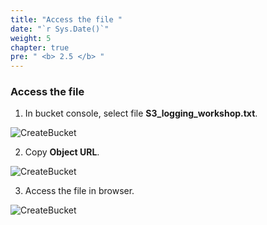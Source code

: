 ```yaml
---
title: "Access the file "
date: "`r Sys.Date()`"
weight: 5
chapter: true
pre: " <b> 2.5 </b> "
---
```


### Access the file

1. In bucket console, select file **S3_logging_workshop.txt**.

![CreateBucket](/images/2.prerequisite/36.png)

2. Copy **Object URL**.

![CreateBucket](/images/2.prerequisite/37.png)

3. Access the file in browser.

![CreateBucket](/images/2.prerequisite/38.png)

